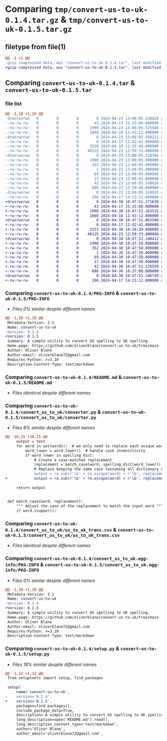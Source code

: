 # Comparing `tmp/convert-us-to-uk-0.1.4.tar.gz` & `tmp/convert-us-to-uk-0.1.5.tar.gz`

## filetype from file(1)

```diff
@@ -1 +1 @@
-gzip compressed data, was "convert-us-to-uk-0.1.4.tar", last modified: Tue Apr 23 13:00:05 2024, max compression
+gzip compressed data, was "convert-us-to-uk-0.1.5.tar", last modified: Tue Apr 30 10:47:51 2024, max compression
```

## Comparing `convert-us-to-uk-0.1.4.tar` & `convert-us-to-uk-0.1.5.tar`

### file list

```diff
@@ -1,18 +1,18 @@
-drwxrwxrwx   0        0        0        0 2024-04-23 13:00:05.530028 convert-us-to-uk-0.1.4/
--rw-rw-rw-   0        0        0       43 2024-04-17 15:15:06.000000 convert-us-to-uk-0.1.4/MANIFEST.in
--rw-rw-rw-   0        0        0     1990 2024-04-23 13:00:05.525588 convert-us-to-uk-0.1.4/PKG-INFO
--rw-rw-rw-   0        0        0     1660 2024-04-18 11:43:12.000000 convert-us-to-uk-0.1.4/README.md
-drwxrwxrwx   0        0        0        0 2024-04-23 13:00:05.500211 convert-us-to-uk-0.1.4/convert_us_to_uk/
--rw-rw-rw-   0        0        0        0 2024-04-17 12:42:42.000000 convert-us-to-uk-0.1.4/convert_us_to_uk/__init__.py
--rw-rw-rw-   0        0        0     1530 2024-04-18 11:33:40.000000 convert-us-to-uk-0.1.4/convert_us_to_uk/converter.py
--rw-rw-rw-   0        0        0    40125 2024-04-23 12:59:33.000000 convert-us-to-uk-0.1.4/convert_us_to_uk/us_to_uk_trans.csv
-drwxrwxrwx   0        0        0        0 2024-04-23 13:00:05.520366 convert-us-to-uk-0.1.4/convert_us_to_uk.egg-info/
--rw-rw-rw-   0        0        0     1990 2024-04-23 13:00:05.000000 convert-us-to-uk-0.1.4/convert_us_to_uk.egg-info/PKG-INFO
--rw-rw-rw-   0        0        0      352 2024-04-23 13:00:05.000000 convert-us-to-uk-0.1.4/convert_us_to_uk.egg-info/SOURCES.txt
--rw-rw-rw-   0        0        0        1 2024-04-23 13:00:05.000000 convert-us-to-uk-0.1.4/convert_us_to_uk.egg-info/dependency_links.txt
--rw-rw-rw-   0        0        0       69 2024-04-23 13:00:05.000000 convert-us-to-uk-0.1.4/convert_us_to_uk.egg-info/entry_points.txt
--rw-rw-rw-   0        0        0       17 2024-04-23 13:00:05.000000 convert-us-to-uk-0.1.4/convert_us_to_uk.egg-info/top_level.txt
--rw-rw-rw-   0        0        0       42 2024-04-23 13:00:05.530028 convert-us-to-uk-0.1.4/setup.cfg
--rw-rw-rw-   0        0        0      696 2024-04-23 12:59:48.000000 convert-us-to-uk-0.1.4/setup.py
-drwxrwxrwx   0        0        0        0 2024-04-23 13:00:05.524923 convert-us-to-uk-0.1.4/tests/
--rw-rw-rw-   0        0        0      296 2024-04-17 14:23:12.000000 convert-us-to-uk-0.1.4/tests/test_converter.py
+drwxrwxrwx   0        0        0        0 2024-04-30 10:47:51.171639 convert-us-to-uk-0.1.5/
+-rw-rw-rw-   0        0        0       43 2024-04-17 15:15:06.000000 convert-us-to-uk-0.1.5/MANIFEST.in
+-rw-rw-rw-   0        0        0     1990 2024-04-30 10:47:51.163532 convert-us-to-uk-0.1.5/PKG-INFO
+-rw-rw-rw-   0        0        0     1660 2024-04-18 11:43:12.000000 convert-us-to-uk-0.1.5/README.md
+drwxrwxrwx   0        0        0        0 2024-04-30 10:47:51.002599 convert-us-to-uk-0.1.5/convert_us_to_uk/
+-rw-rw-rw-   0        0        0        0 2024-04-17 12:42:42.000000 convert-us-to-uk-0.1.5/convert_us_to_uk/__init__.py
+-rw-rw-rw-   0        0        0     1533 2024-04-30 10:34:39.000000 convert-us-to-uk-0.1.5/convert_us_to_uk/converter.py
+-rw-rw-rw-   0        0        0    40125 2024-04-23 12:59:33.000000 convert-us-to-uk-0.1.5/convert_us_to_uk/us_to_uk_trans.csv
+drwxrwxrwx   0        0        0        0 2024-04-30 10:47:51.140412 convert-us-to-uk-0.1.5/convert_us_to_uk.egg-info/
+-rw-rw-rw-   0        0        0     1990 2024-04-30 10:47:50.000000 convert-us-to-uk-0.1.5/convert_us_to_uk.egg-info/PKG-INFO
+-rw-rw-rw-   0        0        0      352 2024-04-30 10:47:50.000000 convert-us-to-uk-0.1.5/convert_us_to_uk.egg-info/SOURCES.txt
+-rw-rw-rw-   0        0        0        1 2024-04-30 10:47:50.000000 convert-us-to-uk-0.1.5/convert_us_to_uk.egg-info/dependency_links.txt
+-rw-rw-rw-   0        0        0       69 2024-04-30 10:47:50.000000 convert-us-to-uk-0.1.5/convert_us_to_uk.egg-info/entry_points.txt
+-rw-rw-rw-   0        0        0       17 2024-04-30 10:47:50.000000 convert-us-to-uk-0.1.5/convert_us_to_uk.egg-info/top_level.txt
+-rw-rw-rw-   0        0        0       42 2024-04-30 10:47:51.176559 convert-us-to-uk-0.1.5/setup.cfg
+-rw-rw-rw-   0        0        0      696 2024-04-30 10:37:08.000000 convert-us-to-uk-0.1.5/setup.py
+drwxrwxrwx   0        0        0        0 2024-04-30 10:47:51.146749 convert-us-to-uk-0.1.5/tests/
+-rw-rw-rw-   0        0        0      296 2024-04-17 14:23:12.000000 convert-us-to-uk-0.1.5/tests/test_converter.py
```

### Comparing `convert-us-to-uk-0.1.4/PKG-INFO` & `convert-us-to-uk-0.1.5/PKG-INFO`

 * *Files 0% similar despite different names*

```diff
@@ -1,10 +1,10 @@
 Metadata-Version: 2.1
 Name: convert-us-to-uk
-Version: 0.1.4
+Version: 0.1.5
 Summary: A simple utility to convert US spelling to UK spelling.
 Home-page: https://github.com/oliverblane/convert-us-to-uk/tree/main
 Author: Oliver Blane
 Author-email: oliverblane72@gmail.com
 Requires-Python: >=3.10
 Description-Content-Type: text/markdown
```

### Comparing `convert-us-to-uk-0.1.4/README.md` & `convert-us-to-uk-0.1.5/README.md`

 * *Files identical despite different names*

### Comparing `convert-us-to-uk-0.1.4/convert_us_to_uk/converter.py` & `convert-us-to-uk-0.1.5/convert_us_to_uk/converter.py`

 * *Files 8% similar despite different names*

```diff
@@ -16,15 +16,15 @@
     output = text
     for word in set(words):  # we only need to replace each unique word once, so we use a set
         word_lower = word.lower()  # handle case insensitivity
         if word_lower in spelling_dict:
             # Create a case-matched replacement
             replacement = match_case(word, spelling_dict[word_lower])
             # Replace keeping the same case (assuming all dictionary entries are lowercase)
-            output = re.sub(r'\b' + re.escape(word) + r'\b', replacement, output, flags=re.IGNORECASE)
+            output = re.sub(r'\b' + re.escape(word) + r'\b', replacement, output) # , flags=re.IGNORECASE
 
     return output
 
 
 def match_case(word, replacement):
     """ Adjust the case of the replacement to match the input word """
     if word.isupper():
```

### Comparing `convert-us-to-uk-0.1.4/convert_us_to_uk/us_to_uk_trans.csv` & `convert-us-to-uk-0.1.5/convert_us_to_uk/us_to_uk_trans.csv`

 * *Files identical despite different names*

### Comparing `convert-us-to-uk-0.1.4/convert_us_to_uk.egg-info/PKG-INFO` & `convert-us-to-uk-0.1.5/convert_us_to_uk.egg-info/PKG-INFO`

 * *Files 0% similar despite different names*

```diff
@@ -1,10 +1,10 @@
 Metadata-Version: 2.1
 Name: convert-us-to-uk
-Version: 0.1.4
+Version: 0.1.5
 Summary: A simple utility to convert US spelling to UK spelling.
 Home-page: https://github.com/oliverblane/convert-us-to-uk/tree/main
 Author: Oliver Blane
 Author-email: oliverblane72@gmail.com
 Requires-Python: >=3.10
 Description-Content-Type: text/markdown
```

### Comparing `convert-us-to-uk-0.1.4/setup.py` & `convert-us-to-uk-0.1.5/setup.py`

 * *Files 18% similar despite different names*

```diff
@@ -1,12 +1,12 @@
 from setuptools import setup, find_packages
 
 setup(
     name='convert-us-to-uk',
-    version='0.1.4',
+    version='0.1.5',
     packages=find_packages(),
     include_package_data=True,
     description='A simple utility to convert US spelling to UK spelling.',
     long_description=open('README.md').read(),
     long_description_content_type='text/markdown',
     author='Oliver Blane',
     author_email='oliverblane72@gmail.com',
```

